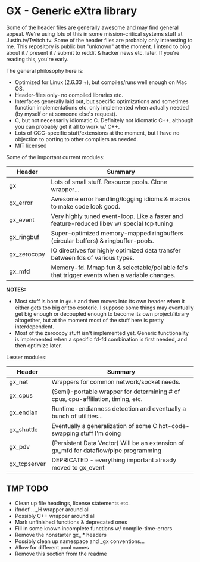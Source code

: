 GX - Generic eXtra library
===========================

Some of the header files are generally awesome and may find general appeal.
We're using lots of this in some mission-critical systems stuff at Justin.tv/Twitch.tv.
Some of the header files are probably only interesting to me.
This repository is public but "unknown" at the moment. I intend to blog about
it / present it / submit to reddit & hacker news etc. later. If you're reading
this, you're early.

The general philosophy here is:
* Optimized for Linux (2.6.33 +), but compiles/runs well enough on Mac OS.
* Header-files only- no compiled libraries etc.
* Interfaces generally laid out, but specific optimizations and sometimes
  function implementations etc. only implemented when actually needed (by
  myself or at someone else's request).
* C, but not necessarily idiomatic C. Definitely not idiomatic C++, although
  you can probably get it all to work w/ C++.
* Lots of GCC-specific stuff/extensions at the moment, but I have no objection
  to porting to other compilers as needed.
* MIT licensed

Some of the important current modules:

| Header        | Summary                                                                          |
| ------------- | -------------------------------------------------------------------------------- |
| gx            | Lots of small stuff. Resource pools. Clone wrapper...                            |
| gx\_error     | Awesome error handling/logging idioms & macros to make code look good.           |
| gx\_event     | Very highly tuned event-loop. Like a faster and feature-reduced libev w/ special tcp tuning |
| gx\_ringbuf   | Super-optimized memory-mapped ringbuffers (circular buffers) & ringbuffer-pools. |
| gx\_zerocopy  | IO directives for highly optimized data transfer between fds of various types.   |
| gx\_mfd       | Memory-fd. Mmap fun & selectable/pollable fd's that trigger events when a variable changes. |


**NOTES:**
* Most stuff is born in `gx.h` and then moves into its own header when it either
  gets too big or too esoteric. I suppose some things may eventually get big
  enough or decoupled enough to become its own project/library altogether, but
  at the moment most of the stuff here is pretty interdependent.
* Most of the zerocopy stuff isn't implemented yet. Generic functionality is
  implemented when a specific fd-fd combination is first needed, and then
  optimize later.

Lesser modules:

| Header        | Summary                                                                          |
| ------------- | -------------------------------------------------------------------------------- |
| gx\_net       | Wrappers for common network/socket needs.                                        |
| gx\_cpus      | (Semi)-portable wrapper for determining # of cpus, cpu-affiliation, timing, etc. |
| gx\_endian    | Runtime-endianness detection and eventually a bunch of utilities...              |
| gx\_shuttle   | Eventually a generalization of some C hot-code-swapping stuff I'm doing          |
| gx\_pdv       | (Persistent Data Vector) Will be an extension of gx\_mfd for dataflow/pipe programming |
| gx\_tcpserver | DEPRICATED - everything important already moved to gx\_event                     |


TMP TODO
---------

* Clean up file headings, license statements etc.
* ifndef ...\_H wrapper around all
* Possibly C++ wrapper around all
* Mark unfinished functions & deprecated ones
* Fill in some known incomplete functions w/ compile-time-errors
* Remove the nonstarter gx\_ * headers
* Possibly clean up namespace and \_gx conventions...
* Allow for different pool names
* Remove this section from the readme

